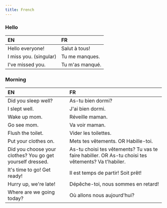 ```yaml
---
title: French
---
```


### Hello
| EN | FR |
| :--- | :--- |
| Hello everyone! | Salut à tous! 
| I miss you. (singular) | Tu me manques.
| I've missed you. |	Tu m'as manqué.

### Morning
| EN | FR |
| :--- | :--- |
| Did you sleep well? |	As-tu bien dormi? |
| I slept well.	| J'ai bien dormi. |
| Wake up mom. | Réveille maman. |
| Go see mom. |	Va voir maman. |
| Flush the toilet. | Vider les toilettes. |
| Put your clothes on. | Mets tes vêtements. OR Habille-toi. |
| Did you choose your clothes? You go get yourself dressed. | As-tu choisi tes vêtements? Tu vas te faire habiller. OR As-tu choisi tes vêtements? Va t'habiler. |
| It's time to go! Get ready!	| Il est temps de partir! Soit prêt! |
| Hurry up, we're late!	| Dépêche-toi, nous sommes en retard! |
| Where are we going today? |	Où allons nous aujourd'hui? |
